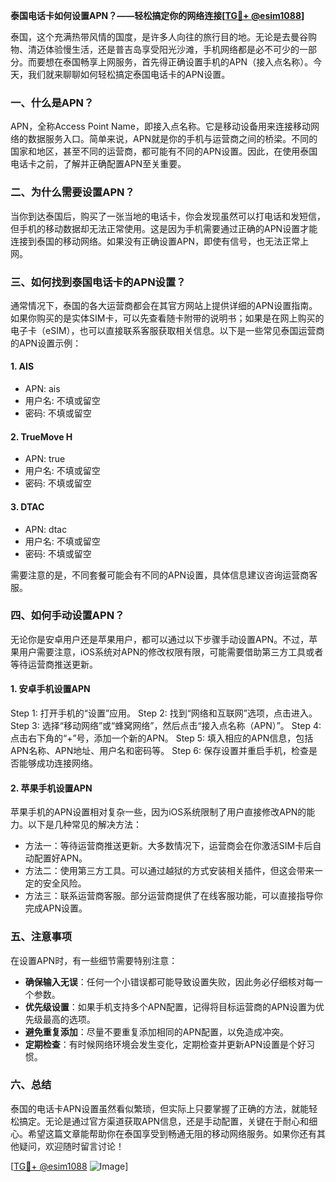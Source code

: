 **泰国电话卡如何设置APN？——轻松搞定你的网络连接[[TG💪+ @esim1088](https://t.me/s/esim1088)]**

泰国，这个充满热带风情的国度，是许多人向往的旅行目的地。无论是去曼谷购物、清迈体验慢生活，还是普吉岛享受阳光沙滩，手机网络都是必不可少的一部分。而要想在泰国畅享上网服务，首先得正确设置手机的APN（接入点名称）。今天，我们就来聊聊如何轻松搞定泰国电话卡的APN设置。

### 一、什么是APN？

APN，全称Access Point Name，即接入点名称。它是移动设备用来连接移动网络的数据服务入口。简单来说，APN就是你的手机与运营商之间的桥梁。不同的国家和地区，甚至不同的运营商，都可能有不同的APN设置。因此，在使用泰国电话卡之前，了解并正确配置APN至关重要。

### 二、为什么需要设置APN？

当你到达泰国后，购买了一张当地的电话卡，你会发现虽然可以打电话和发短信，但手机的移动数据却无法正常使用。这是因为手机需要通过正确的APN设置才能连接到泰国的移动网络。如果没有正确设置APN，即使有信号，也无法正常上网。

### 三、如何找到泰国电话卡的APN设置？

通常情况下，泰国的各大运营商都会在其官方网站上提供详细的APN设置指南。如果你购买的是实体SIM卡，可以先查看随卡附带的说明书；如果是在网上购买的电子卡（eSIM），也可以直接联系客服获取相关信息。以下是一些常见泰国运营商的APN设置示例：

#### 1. AIS
- APN: ais
- 用户名: 不填或留空
- 密码: 不填或留空

#### 2. TrueMove H
- APN: true
- 用户名: 不填或留空
- 密码: 不填或留空

#### 3. DTAC
- APN: dtac
- 用户名: 不填或留空
- 密码: 不填或留空

需要注意的是，不同套餐可能会有不同的APN设置，具体信息建议咨询运营商客服。

### 四、如何手动设置APN？

无论你是安卓用户还是苹果用户，都可以通过以下步骤手动设置APN。不过，苹果用户需要注意，iOS系统对APN的修改权限有限，可能需要借助第三方工具或者等待运营商推送更新。

#### 1. 安卓手机设置APN
Step 1: 打开手机的“设置”应用。
Step 2: 找到“网络和互联网”选项，点击进入。
Step 3: 选择“移动网络”或“蜂窝网络”，然后点击“接入点名称（APN）”。
Step 4: 点击右下角的“+”号，添加一个新的APN。
Step 5: 填入相应的APN信息，包括APN名称、APN地址、用户名和密码等。
Step 6: 保存设置并重启手机，检查是否能够成功连接网络。

#### 2. 苹果手机设置APN
苹果手机的APN设置相对复杂一些，因为iOS系统限制了用户直接修改APN的能力。以下是几种常见的解决方法：
- 方法一：等待运营商推送更新。大多数情况下，运营商会在你激活SIM卡后自动配置好APN。
- 方法二：使用第三方工具。可以通过越狱的方式安装相关插件，但这会带来一定的安全风险。
- 方法三：联系运营商客服。部分运营商提供了在线客服功能，可以直接指导你完成APN设置。

### 五、注意事项

在设置APN时，有一些细节需要特别注意：
- **确保输入无误**：任何一个小错误都可能导致设置失败，因此务必仔细核对每一个参数。
- **优先级设置**：如果手机支持多个APN配置，记得将目标运营商的APN设置为优先级最高的选项。
- **避免重复添加**：尽量不要重复添加相同的APN配置，以免造成冲突。
- **定期检查**：有时候网络环境会发生变化，定期检查并更新APN设置是个好习惯。

### 六、总结

泰国的电话卡APN设置虽然看似繁琐，但实际上只要掌握了正确的方法，就能轻松搞定。无论是通过官方渠道获取APN信息，还是手动配置，关键在于耐心和细心。希望这篇文章能帮助你在泰国享受到畅通无阻的移动网络服务。如果你还有其他疑问，欢迎随时留言讨论！

[[TG💪+ @esim1088](https://t.me/s/esim1088) ![Image](https://i.postimg.cc/4NQfJmqS/Snipaste-2025-05-13-00-14-12.png)]